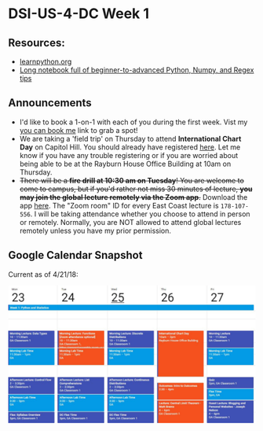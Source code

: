 # DSI-US-4-DC Week 1

## Resources:
- [learnpython.org](https://www.learnpython.org/)
- [Long notebook full of beginner-to-advanced Python, Numpy, and Regex tips](https://www.kaggle.com/shikhar1/numpy-python-and-regex-tutorial)

## Announcements

- I'd like to book a 1-on-1 with each of you during the first week. Vist my [you can book me](https://ben-shaver.youcanbook.me) link to grab a spot!
- We are taking a 'field trip' on Thursday to attend **International Chart Day** on Capitol Hill. You should already have registered [here](https://www.eventbrite.com/e/international-chart-day-panels-reception-registration-44333634093). Let me know if you have any trouble registering or if you are worried about being able to be at the Rayburn House Office Building at 10am on Thursday.
- ~~There will be a **fire drill at 10:30 am on Tuesday**! You are welcome to come to campus, but if you'd rather not miss 30 minutes of lecture, **you may join the global lecture remotely via the Zoom app**.~~ Download the app [here](https://www.zoom.us/). The "Zoom room" ID for every East Coast lecture is `178-107-556`. I will be taking attendance whether you choose to attend in person or remotely. Normally, you are NOT allowed to attend global lectures remotely unless you have my prior permission.

## Google Calendar Snapshot
Current as of 4/21/18:

<img src="assets/calendar_screenshot.JPG">
